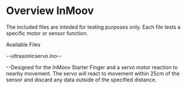 # Overview InMoov
The included files are inteded for testing purposes only.
Each file tests a specific motor or sensor function.

Available Files

--ultrasonicservo.ino--

--Designed for the InMoov Starter Finger and a servo motor reaction to nearby movement.  The servo will react to movement within 25cm of the sensor and discard any data outside of the specified distance.
